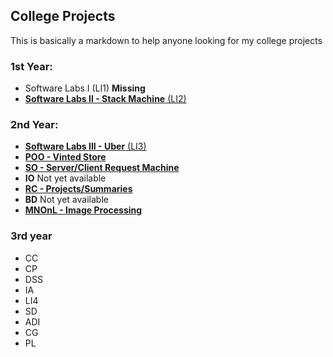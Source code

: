 ## College Projects

This is basically a markdown to help anyone looking for my college projects

### 1st Year:

- Software Labs I (LI1) **Missing**
- [**Software Labs II - Stack Machine** (LI2) ](https://github.com/JulioJPinto/li2-project)

### 2nd Year:

- [**Software Labs III - Uber** (LI3)](https://github.com/JulioJPinto/li3-project)
- [**POO - Vinted Store**](https://github.com/JulioJPinto/POO-Project)  
- [**SO - Server/Client Request Machine**](https://github.com/JulioJPinto/SO-project)
- **IO** Not yet available
- [**RC - Projects/Summaries**](https://github.com/JulioJPinto/RC-projects) 
- **BD**  Not yet available
- [**MNOnL - Image Processing**](https://github.com/JulioJPinto/MNOnL-project)

### 3rd year
- CC
- CP
- DSS
- IA
- LI4
- SD
- ADI
- CG
- PL

